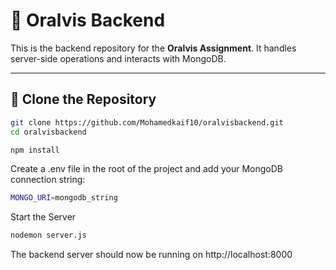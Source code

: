 # 🧠 Oralvis Backend

This is the backend repository for the **Oralvis Assignment**. It handles server-side operations and interacts with MongoDB.

---

## 📁 Clone the Repository

```bash
git clone https://github.com/Mohamedkaif10/oralvisbackend.git
cd oralvisbackend

npm install
```

Create a .env file in the root of the project and add your MongoDB connection string:

```bash
MONGO_URI=mongodb_string
```

Start the Server

```bash
nodemon server.js
```

The backend server should now be running on http://localhost:8000
